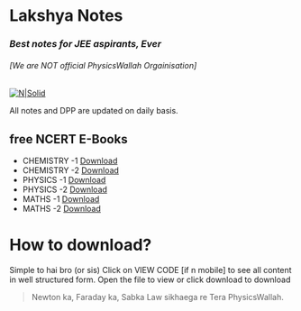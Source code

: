 # Lakshya Notes
### _Best notes for JEE aspirants, Ever_
###### _[We are NOT official PhysicsWallah Orgainisation]_

[![N|Solid](http://physicswallahalakhpandey.com/wp-content/uploads/2019/04/cropped-logo.png)](https://play.google.com/store/apps/details?id=xyz.penpencil.physicswala)

All notes and DPP are updated on daily basis.

## free NCERT E-Books
-  CHEMISTRY -1  [Download]( https://ncert.nic.in/textbook/pdf/lech1dd.zip)
-  CHEMISTRY -2  [Download]( https://ncert.nic.in/textbook/pdf/lech2dd.zip)
-  PHYSICS -1  [Download]( https://ncert.nic.in/textbook/pdf/leph1dd.zip)
-  PHYSICS -2  [Download]( https://ncert.nic.in/textbook/pdf/leph2dd.zip)
-  MATHS -1  [Download]( https://ncert.nic.in/textbook/pdf/lemh1dd.zip)
-  MATHS -2  [Download]( https://ncert.nic.in/textbook/pdf/lemh2dd.zip)

# How to download?
Simple to hai bro (or sis)
Click on VIEW CODE [if n mobile] to see all content in well structured form.
Open the file to view or click download to download

> Newton ka,
> Faraday ka,
> Sabka Law sikhaega re
> Tera PhysicsWallah.
